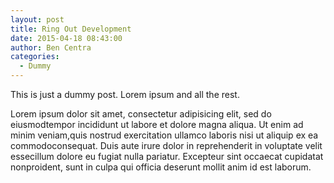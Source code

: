 ```yaml
---
layout: post
title: Ring Out Development
date: 2015-04-18 08:43:00
author: Ben Centra
categories:
  - Dummy
---
```



This is just a dummy post. Lorem ipsum and all the rest.

Lorem ipsum dolor sit amet, consectetur adipisicing elit, sed do eiusmodtempor incididunt ut labore et dolore magna aliqua. Ut enim ad minim veniam,quis nostrud exercitation ullamco laboris nisi ut aliquip ex ea commodoconsequat. Duis aute irure dolor in reprehenderit in voluptate velit essecillum dolore eu fugiat nulla pariatur. Excepteur sint occaecat cupidatat nonproident, sunt in culpa qui officia deserunt mollit anim id est laborum.